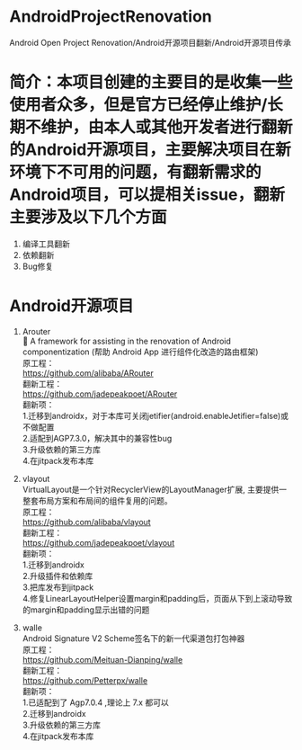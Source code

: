 # AndroidProjectRenovation
Android Open Project Renovation/Android开源项目翻新/Android开源项目传承

# 简介：本项目创建的主要目的是收集一些使用者众多，但是官方已经停止维护/长期不维护，由本人或其他开发者进行翻新的Android开源项目，主要解决项目在新环境下不可用的问题，有翻新需求的Android项目，可以提相关issue，翻新主要涉及以下几个方面  
1. 编译工具翻新
2. 依赖翻新
3. Bug修复

# Android开源项目
1. Arouter  
 💪 A framework for assisting in the renovation of Android componentization (帮助 Android App 进行组件化改造的路由框架)  
原工程：  
https://github.com/alibaba/ARouter  
翻新工程：  
https://github.com/jadepeakpoet/ARouter  
翻新项：  
1.迁移到androidx，对于本库可关闭jetifier(android.enableJetifier=false)或不做配置  
2.适配到AGP7.3.0，解决其中的兼容性bug  
3.升级依赖的第三方库  
4.在jitpack发布本库  

2. vlayout  
VirtualLayout是一个针对RecyclerView的LayoutManager扩展, 主要提供一整套布局方案和布局间的组件复用的问题。  
原工程：  
https://github.com/alibaba/vlayout  
翻新工程：  
https://github.com/jadepeakpoet/vlayout  
翻新项：  
1.迁移到androidx  
2.升级插件和依赖库  
3.把库发布到jitpack  
4.修复LinearLayoutHelper设置margin和padding后，页面从下到上滚动导致的margin和padding显示出错的问题  

3. walle  
Android Signature V2 Scheme签名下的新一代渠道包打包神器  
原工程：  
https://github.com/Meituan-Dianping/walle  
翻新工程：  
https://github.com/Petterpx/walle  
翻新项：  
1.已适配到了 Agp7.0.4 ,理论上 7.x 都可以  
2.迁移到androidx  
3.升级依赖的第三方库  
4.在jitpack发布本库  

